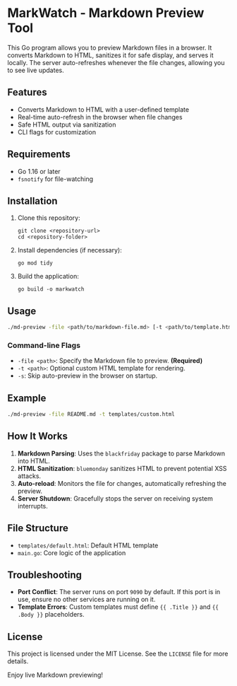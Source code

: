 # MarkWatch - Markdown Preview Tool

This Go program allows you to preview Markdown files in a browser. It converts Markdown to HTML, sanitizes it for safe display, and serves it locally. The server auto-refreshes whenever the file changes, allowing you to see live updates.

## Features

- Converts Markdown to HTML with a user-defined template
- Real-time auto-refresh in the browser when file changes
- Safe HTML output via sanitization
- CLI flags for customization

## Requirements

- Go 1.16 or later
- `fsnotify` for file-watching

## Installation

1. Clone this repository:

   ```
   git clone <repository-url>
   cd <repository-folder>
   ```

2. Install dependencies (if necessary):

   ```
   go mod tidy
   ```

3. Build the application:

   ```
   go build -o markwatch
   ```

## Usage

```bash
./md-preview -file <path/to/markdown-file.md> [-t <path/to/template.html>] [-s]
```

### Command-line Flags

- `-file <path>`: Specify the Markdown file to preview. **(Required)**
- `-t <path>`: Optional custom HTML template for rendering.
- `-s`: Skip auto-preview in the browser on startup.

## Example

```bash
./md-preview -file README.md -t templates/custom.html
```

## How It Works

1. **Markdown Parsing**: Uses the `blackfriday` package to parse Markdown into HTML.
2. **HTML Sanitization**: `bluemonday` sanitizes HTML to prevent potential XSS attacks.
3. **Auto-reload**: Monitors the file for changes, automatically refreshing the preview.
4. **Server Shutdown**: Gracefully stops the server on receiving system interrupts.

## File Structure

- `templates/default.html`: Default HTML template
- `main.go`: Core logic of the application

## Troubleshooting

- **Port Conflict**: The server runs on port `9090` by default. If this port is in use, ensure no other services are running on it.
- **Template Errors**: Custom templates must define `{{ .Title }}` and `{{ .Body }}` placeholders.

## License

This project is licensed under the MIT License. See the `LICENSE` file for more details.

Enjoy live Markdown previewing!
